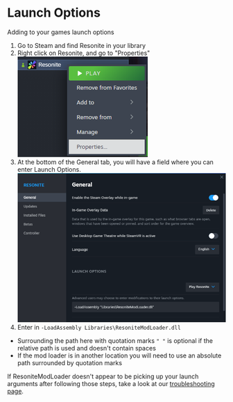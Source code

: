 # Launch Options

Adding to your games launch options

1. Go to Steam and find Resonite in your library
2. Right click on Resonite, and go to "Properties"  
   ![right click properties screenshot](img/steam_game_properties_1.png)
3. At the bottom of the General tab, you will have a field where you can enter Launch Options.
   ![launch option field screenshot](img/steam_game_properties_2.png)
4. Enter in `-LoadAssembly Libraries\ResoniteModLoader.dll`
 - Surrounding the path here with quotation marks `" "` is optional if the relative path is used and doesn't contain spaces
 - If the mod loader is in another location you will need to use an absolute path surrounded by quotation marks

If ResoniteModLoader doesn't appear to be picking up your launch arguments after following those steps, take a look at our [troubleshooting page](doc/troubleshooting.md).